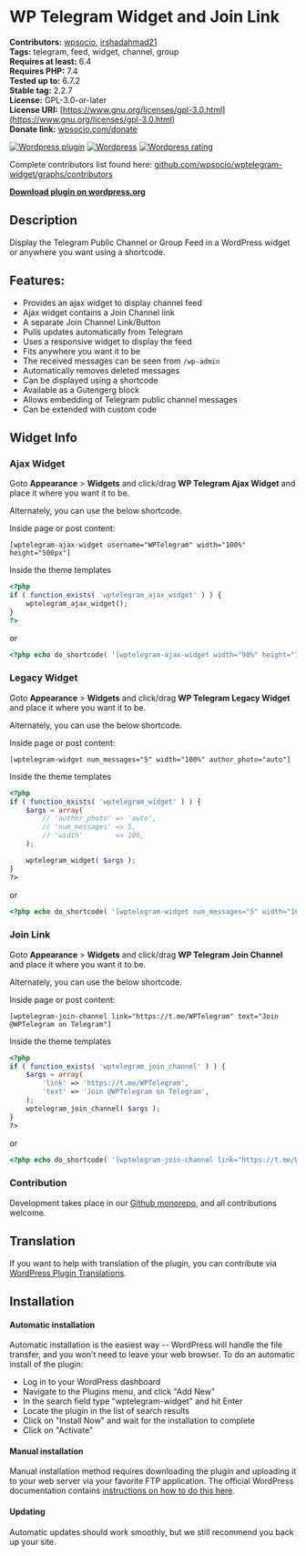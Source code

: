# WP Telegram Widget and Join Link

**Contributors:** [wpsocio](https://github.com/wpsocio), [irshadahmad21](https://github.com/irshadahmad21)  
**Tags:** telegram, feed, widget, channel, group  
**Requires at least:** 6.4  
**Requires PHP:** 7.4  
**Tested up to:** 6.7.2  
**Stable tag:** 2.2.7  
**License:** GPL-3.0-or-later  
**License URI:** [https://www.gnu.org/licenses/gpl-3.0.html](https://www.gnu.org/licenses/gpl-3.0.html)  
**Donate link:** [wpsocio.com/donate](https://wpsocio.com/donate)

[![Wordpress plugin](https://img.shields.io/wordpress/plugin/v/wptelegram-widget.svg)](https://wordpress.org/plugins/wptelegram-widget/)
[![Wordpress](https://img.shields.io/wordpress/plugin/dt/wptelegram-widget.svg)](https://wordpress.org/plugins/wptelegram-widget/)
[![Wordpress rating](https://img.shields.io/wordpress/plugin/r/wptelegram-widget.svg)](https://wordpress.org/plugins/wptelegram-widget/)

Complete contributors list found here: [github.com/wpsocio/wptelegram-widget/graphs/contributors](https://github.com/wpsocio/wptelegram-widget/graphs/contributors)

**[Download plugin on wordpress.org](https://wordpress.org/plugins/wptelegram-widget/)**

## Description

Display the Telegram Public Channel or Group Feed in a WordPress widget or anywhere you want using a shortcode.

## Features:

- Provides an ajax widget to display channel feed
- Ajax widget contains a Join Channel link
- A separate Join Channel Link/Button
- Pulls updates automatically from Telegram
- Uses a responsive widget to display the feed
- Fits anywhere you want it to be
- The received messages can be seen from `/wp-admin`
- Automatically removes deleted messages
- Can be displayed using a shortcode
- Available as a Gutengerg block
- Allows embedding of Telegram public channel messages
- Can be extended with custom code

## Widget Info

### Ajax Widget

Goto **Appearance** > **Widgets** and click/drag **WP Telegram Ajax Widget** and place it where you want it to be.

Alternately, you can use the below shortcode.

Inside page or post content:

`[wptelegram-ajax-widget username="WPTelegram" width="100%" height="500px"]`

Inside the theme templates

```php
<?php
if ( function_exists( 'wptelegram_ajax_widget' ) ) {
    wptelegram_ajax_widget();
}
?>
```

or

```php
<?php echo do_shortcode( '[wptelegram-ajax-widget width="98%" height="700px"]' ); ?>
```

### Legacy Widget

Goto **Appearance** > **Widgets** and click/drag **WP Telegram Legacy Widget** and place it where you want it to be.

Alternately, you can use the below shortcode.

Inside page or post content:

`[wptelegram-widget num_messages="5" width="100%" author_photo="auto"]`

Inside the theme templates

```php
<?php
if ( function_exists( 'wptelegram_widget' ) ) {
    $args = array(
        // 'author_photo' => 'auto',
        // 'num_messages' => 5,
        // 'width'        => 100,
    );

    wptelegram_widget( $args );
}
?>
```

or

```php
<?php echo do_shortcode( '[wptelegram-widget num_messages="5" width="100%" author_photo="always_show"]' ); ?>
```

### Join Link

Goto **Appearance** > **Widgets** and click/drag **WP Telegram Join Channel** and place it where you want it to be.

Alternately, you can use the below shortcode.

Inside page or post content:

`[wptelegram-join-channel link="https://t.me/WPTelegram" text="Join @WPTelegram on Telegram"]`

Inside the theme templates

```php
<?php
if ( function_exists( 'wptelegram_join_channel' ) ) {
    $args = array(
        'link' => 'https://t.me/WPTelegram',
		'text' => 'Join @WPTelegram on Telegram',
    );
    wptelegram_join_channel( $args );
}
?>
```

or

```php
<?php echo do_shortcode( '[wptelegram-join-channel link="https://t.me/WPTelegram" text="Join us on Telegram"]' ); ?>
```

### Contribution

Development takes place in our [Github monorepo](https://github.com/wpsocio/wp-projects), and all contributions welcome.

## Translation

If you want to help with translation of the plugin, you can contribute via [WordPress Plugin Translations](https://translate.wordpress.org/projects/wp-plugins/wptelegram-widget).

## Installation

#### Automatic installation

Automatic installation is the easiest way -- WordPress will handle the file transfer, and you won’t need to leave your web browser. To do an automatic install of the plugin:

- Log in to your WordPress dashboard
- Navigate to the Plugins menu, and click "Add New"
- In the search field type "wptelegram-widget" and hit Enter
- Locate the plugin in the list of search results
- Click on "Install Now" and wait for the installation to complete
- Click on "Activate"

#### Manual installation

Manual installation method requires downloading the plugin and uploading it to your web server via your favorite FTP application. The official WordPress documentation contains [instructions on how to do this here](https://wordpress.org/support/article/managing-plugins/#manual-plugin-installation).

#### Updating

Automatic updates should work smoothly, but we still recommend you back up your site.
